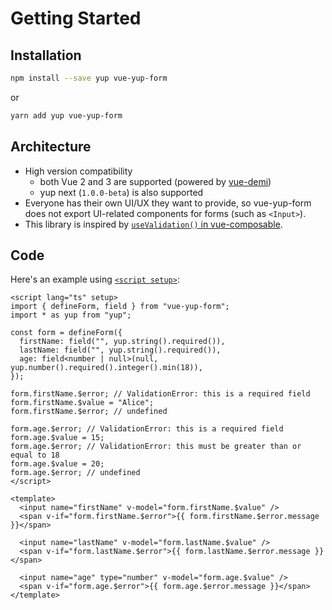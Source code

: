 # Getting Started

## Installation

```bash
npm install --save yup vue-yup-form
```

or

```bash
yarn add yup vue-yup-form
```

## Architecture
- High version compatibility
  - both Vue 2 and 3 are supported (powered by [vue-demi](https://github.com/vueuse/vue-demi))
  - yup next (`1.0.0-beta`) is also supported
- Everyone has their own UI/UX they want to provide, so vue-yup-form does not export UI-related components for forms (such as `<Input>`).
- This library is inspired by [`useValidation()` in vue-composable](https://pikax.me/vue-composable/composable/validation/validation.html).

## Code
Here's an example using [`<script setup>`](https://vuejs.org/api/sfc-script-setup.html):

```vue
<script lang="ts" setup>
import { defineForm, field } from "vue-yup-form";
import * as yup from "yup";

const form = defineForm({
  firstName: field("", yup.string().required()),
  lastName: field("", yup.string().required()),
  age: field<number | null>(null, yup.number().required().integer().min(18)),
});

form.firstName.$error; // ValidationError: this is a required field
form.firstName.$value = "Alice";
form.firstName.$error; // undefined

form.age.$error; // ValidationError: this is a required field
form.age.$value = 15;
form.age.$error; // ValidationError: this must be greater than or equal to 18
form.age.$value = 20;
form.age.$error; // undefined
</script>

<template>
  <input name="firstName" v-model="form.firstName.$value" />
  <span v-if="form.firstName.$error">{{ form.firstName.$error.message }}</span>

  <input name="lastName" v-model="form.lastName.$value" />
  <span v-if="form.lastName.$error">{{ form.lastName.$error.message }}</span>

  <input name="age" type="number" v-model="form.age.$value" />
  <span v-if="form.age.$error">{{ form.age.$error.message }}</span>
</template>
```
